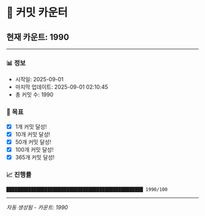 # 🔢 커밋 카운터

## 현재 카운트: 1990

---

### 📊 정보
- 시작일: 2025-09-01
- 마지막 업데이트: 2025-09-01 02:10:45
- 총 커밋 수: 1990

### 🎯 목표
- [x] 1개 커밋 달성!
- [x] 10개 커밋 달성!
- [x] 50개 커밋 달성!
- [x] 100개 커밋 달성!
- [x] 365개 커밋 달성!

### 📈 진행률
```
██████████████████████████████████████████████████ 1990/100
```

---
*자동 생성됨 - 카운트: 1990*
